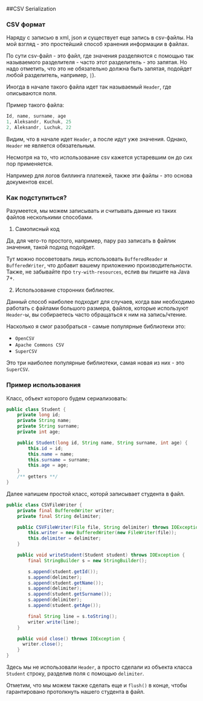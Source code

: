 ##CSV Serialization
### CSV формат
Наряду с записью в xml, json и существует еще запись в csv-файлы.
На мой взгляд - это простейший способ хранения информации в файлах.

По сути csv-файл - это файл, где значения разделяются с помощью так
называемого разделителя - часто этот разделитель - это запятая.
Но надо отметить, что это не обязательно должна быть запятая,
подойдет любой разделитель, например, `|`).

Иногда в начале такого файла идет так называемый `Header`, где описываются поля.

Пример такого файла:
```java
Id, name, surname, age
1, Aleksandr, Kuchuk, 25
2, Aleksandr, Luchuk, 22
```

Видим, что в начале идет `Header`, а после идут уже значения. Однако, `Header` не является обязательным.

Несмотря на то, что использование csv кажется устаревшим он до сих пор применяется.

 Например для логов биллинга платежей, также эти файлы - это основа документов
 excel.

### Как подступиться?
Разумеется, мы можем записывать и считывать данные из таких файлов несколькими
способами.

1. Самописный код

  Да, для чего-то простого, например, пару раз записать в файлик значения, такой
  подход подойдет.

  Тут можно посоветовать лишь использовать `BufferedReader` и `BufferedWriter`,
  что добавит вашему приложению производительности. Также, не забывайте про
  `try-with-resources`, еслив вы пишите на Java 7+.

2. Использование сторонних библиотек.

  Данный способ наиболее подходит для случаев, когда вам необходимо работать с
  файлами большого размера, файлов, которые используют `Header`-ы, вы собираетесь
  часто обращаться к ним на запись/чтение.

  Насколько я смог разобраться - самые популярные библиотеки это:
  * `OpenCSV`
  * `Apache Commons CSV`
  * `SuperCSV`


  Это три наиболее популярные библиотеки, самая новая из них - это `SuperCSV`.

### Пример использования
Класс, объект которого будем сериализовать:
```java
public class Student {
    private long id;
    private String name;
    private String surname;
    private int age;

    public Student(long id, String name, String surname, int age) {
        this.id = id;
        this.name = name;
        this.surname = surname;
        this.age = age;
    }
    /** getters **/
}
```

Далее напишем простой класс, которй записывает студента в файл.
```java
public class CSVFileWriter {
    private final BufferedWriter writer;
    private final String delimiter;

    public CSVFileWriter(File file, String delimiter) throws IOException {
        this.writer = new BufferedWriter(new FileWriter(file));
        this.delimiter = delimiter;
    }

    public void writeStudent(Student student) throws IOException {
        final StringBuilder s = new StringBuilder();

        s.append(student.getId());
        s.append(delimiter);
        s.append(student.getName());
        s.append(delimiter);
        s.append(student.getSurname());
        s.append(delimiter);
        s.append(student.getAge());

        final String line = s.toString();
        writer.write(line);
    }

    public void close() throws IOException {
      writer.close();
    }
}
```
Здесь мы не использовали `Header`, а просто сделали из объекта класса `Student`
 строку, разделив поля с помощью `delimiter`.

Отметим, что мы можем также сделать еще и `flush()` в конце, чтобы гарантировано
протолкнуть нашего студента в файл.

